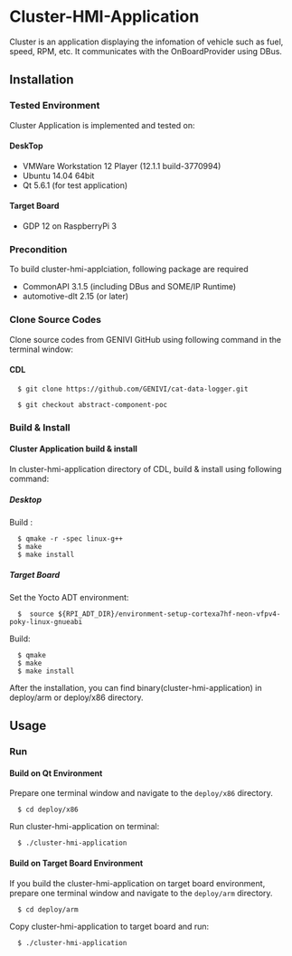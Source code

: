 # Cluster-HMI-Application
Cluster is an application displaying the infomation of vehicle such as fuel, speed, RPM, etc.
It communicates with the OnBoardProvider using DBus.

## Installation
### Tested Environment
Cluster Application is implemented and tested on:
#### DeskTop
* VMWare Workstation 12 Player (12.1.1 build-3770994)
* Ubuntu 14.04 64bit
* Qt 5.6.1 (for test application)
#### Target Board
* GDP 12 on RaspberryPi 3

### Precondition
To build cluster-hmi-applciation, following package are required
* CommonAPI 3.1.5 (including DBus and SOME/IP Runtime)
* automotive-dlt 2.15 (or later)

### Clone Source Codes
Clone source codes from GENIVI GitHub using following command in the terminal window:

#### CDL

      $ git clone https://github.com/GENIVI/cat-data-logger.git
    
      $ git checkout abstract-component-poc
      
### Build & Install
#### Cluster Application build & install
In cluster-hmi-application directory of CDL, build & install using following command:

##### Desktop
Build :

      $ qmake -r -spec linux-g++
      $ make
      $ make install
      
##### Target Board
Set the Yocto ADT environment:

      $  source ${RPI_ADT_DIR}/environment-setup-cortexa7hf-neon-vfpv4-poky-linux-gnueabi
      
Build:
      
      $ qmake
      $ make
      $ make install
    
After the installation, you can find binary(cluster-hmi-application) in deploy/arm or deploy/x86 directory.

## Usage

### Run
#### Build on Qt Environment
Prepare one terminal window and navigate to the `deploy/x86` directory.

      $ cd deploy/x86
      
Run cluster-hmi-application on terminal:
      
      $ ./cluster-hmi-application
      
#### Build on Target Board Environment
If you build the cluster-hmi-application on target board environment, prepare one terminal window and navigate to the `deploy/arm` directory.

      $ cd deploy/arm
      
Copy cluster-hmi-application to target board and run:
      
      $ ./cluster-hmi-application

